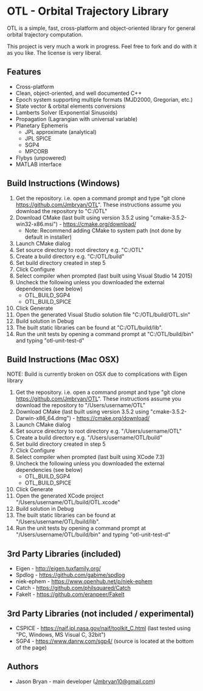 OTL - Orbital Trajectory Library
================================

OTL is a simple, fast, cross-platform and object-oriented library for general orbital trajectory computation.

This project is very much a work in progress. Feel free to fork and do with it as you like. The license is very liberal.

Features
--------
- Cross-platform
- Clean, object-oriented, and well documented C++
- Epoch system supporting multiple formats (MJD2000, Gregorian, etc.)
- State vector & orbital elements conversions
- Lamberts Solver (Exponential Sinusoids)
- Propagation (Lagrangian with universal variable)
- Planetary Ephemeris
   - JPL approximate (analytical)
   - JPL SPICE
   - SGP4
   - MPCORB
 - Flybys (unpowered)
 - MATLAB interface

Build Instructions (Windows)
----------------------------
1. Get the repository. i.e. open a command prompt and type "git clone https://github.com/Jmbryan/OTL". These instructions assume you download the repository to "C:/OTL"
2. Download CMake (last built using version 3.5.2 using "cmake-3.5.2-win32-x86.msi") - https://cmake.org/download/
    - Note: Recommend adding CMake to system path (not done by default in installer)
3. Launch CMake dialog
4. Set source directory to root directory e.g. "C:/OTL"
5. Create a build directory e.g. "C:/OTL/build"
6. Set build directory created in step 5
7. Click Configure
8. Select compiler when prompted (last built using Visual Studio 14 2015)
9. Uncheck the following unless you downloaded the external dependencies (see below)
      - OTL_BUILD_SGP4
      - OTL_BUILD_SPICE
10. Click Generate
11. Open the generated Visual Studio solution file "C:/OTL/build/OTL.sln"
12. Build solution in Debug
13. The built static libraries can be found at "C:/OTL/build/lib".
14. Run the unit tests by opening a command prompt at "C:/OTL/build/bin" and typing "otl-unit-test-d"

Build Instructions (Mac OSX)
----------------------------

NOTE: Build is currently broken on OSX due to complications with Eigen library

1. Get the repository. i.e. open a command prompt and type "git clone https://github.com/Jmbryan/OTL". These instructions assume you download the repository to "/Users/username/OTL"
2. Download CMake (last built using version 3.5.2 using "cmake-3.5.2-Darwin-x86_64.dmg") - https://cmake.org/download/
3. Launch CMake dialog
4. Set source directory to root directory e.g. "/Users/username/OTL"
5. Create a build directory e.g. "/Users/username/OTL/build"
6. Set build directory created in step 5
7. Click Configure
8. Select compiler when prompted (last built using XCode 7.3)
9. Uncheck the following unless you downloaded the external dependencies (see below)
      - OTL_BUILD_SGP4
      - OTL_BUILD_SPICE
10. Click Generate
11. Open the generated XCode project "/Users/username/OTL/build/OTL.xcode"
12. Build solution in Debug
13. The built static libraries can be found at "/Users/username/OTL/build/lib".
14. Run the unit tests by opening a command prompt at "/Users/username/OTL/build/bin" and typing "otl-unit-test-d"

3rd Party Libraries (included)
------------------------------
- Eigen - http://eigen.tuxfamily.org/
- Spdlog - https://github.com/gabime/spdlog
- niek-ephem - https://www.openhub.net/p/niek-ephem
- Catch - https://github.com/philsquared/Catch
- FakeIt - https://github.com/eranpeer/FakeIt

3rd Party Libraries (not included / experimental)
-------------------------------------------------
- CSPICE - https://naif.jpl.nasa.gov/naif/toolkit_C.html (last tested using "PC, Windows, MS Visual C, 32bit")
- SGP4 - https://www.danrw.com/sgp4/ (source is located at the bottom of the page)

Authors
-------
- Jason Bryan - main developer (Jmbryan10@gmail.com)
